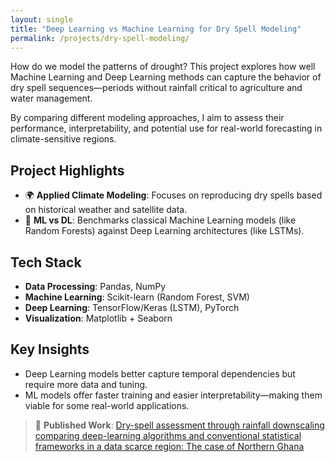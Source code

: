 ```yaml
---
layout: single
title: "Deep Learning vs Machine Learning for Dry Spell Modeling"
permalink: /projects/dry-spell-modeling/
---
```


How do we model the patterns of drought? This project explores how well Machine Learning and Deep Learning methods can capture the behavior of dry spell sequences—periods without rainfall critical to agriculture and water management.

By comparing different modeling approaches, I aim to assess their performance, interpretability, and potential use for real-world forecasting in climate-sensitive regions.

## Project Highlights

- 🌍 **Applied Climate Modeling**: Focuses on reproducing dry spells based on historical weather and satellite data.
- 🤖 **ML vs DL**: Benchmarks classical Machine Learning models (like Random Forests) against Deep Learning architectures (like LSTMs).

## Tech Stack

- **Data Processing**: Pandas, NumPy
- **Machine Learning**: Scikit-learn (Random Forest, SVM)
- **Deep Learning**: TensorFlow/Keras (LSTM), PyTorch
- **Visualization**: Matplotlib + Seaborn

## Key Insights

- Deep Learning models better capture temporal dependencies but require more data and tuning.
- ML models offer faster training and easier interpretability—making them viable for some real-world applications.

> 📄 **Published Work**: [Dry-spell assessment through rainfall downscaling comparing deep-learning algorithms and conventional statistical frameworks in a data scarce region: The case of Northern Ghana](https://meetingorganizer.copernicus.org/EGU21/EGU21-8393.html)